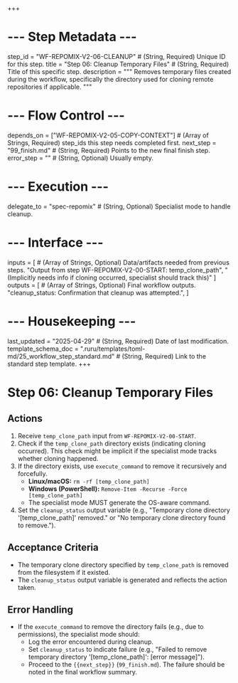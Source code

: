 +++
# --- Step Metadata ---
step_id = "WF-REPOMIX-V2-06-CLEANUP" # (String, Required) Unique ID for this step.
title = "Step 06: Cleanup Temporary Files" # (String, Required) Title of this specific step.
description = """
Removes temporary files created during the workflow, specifically the directory
used for cloning remote repositories if applicable.
"""

# --- Flow Control ---
depends_on = ["WF-REPOMIX-V2-05-COPY-CONTEXT"] # (Array of Strings, Required) step_ids this step needs completed first.
next_step = "99_finish.md" # (String, Required) Points to the new final finish step.
error_step = "" # (String, Optional) Usually empty.

# --- Execution ---
delegate_to = "spec-repomix" # (String, Optional) Specialist mode to handle cleanup.

# --- Interface ---
inputs = [ # (Array of Strings, Optional) Data/artifacts needed from previous steps.
    "Output from step WF-REPOMIX-V2-00-START: temp_clone_path",
    "(Implicitly needs info if cloning occurred, specialist should track this)"
]
outputs = [ # (Array of Strings, Optional) Final workflow outputs.
    "cleanup_status: Confirmation that cleanup was attempted.",
]

# --- Housekeeping ---
last_updated = "2025-04-29" # (String, Required) Date of last modification.
template_schema_doc = ".ruru/templates/toml-md/25_workflow_step_standard.md" # (String, Required) Link to the standard step template.
+++

# Step 06: Cleanup Temporary Files

## Actions

1.  Receive `temp_clone_path` input from `WF-REPOMIX-V2-00-START`.
2.  Check if the `temp_clone_path` directory exists (indicating cloning occurred). This check might be implicit if the specialist mode tracks whether cloning happened.
3.  If the directory exists, use `execute_command` to remove it recursively and forcefully.
    *   **Linux/macOS:** `rm -rf [temp_clone_path]`
    *   **Windows (PowerShell):** `Remove-Item -Recurse -Force [temp_clone_path]`
    *   The specialist mode MUST generate the OS-aware command.
4.  Set the `cleanup_status` output variable (e.g., "Temporary clone directory '[temp_clone_path]' removed." or "No temporary clone directory found to remove.").

## Acceptance Criteria

*   The temporary clone directory specified by `temp_clone_path` is removed from the filesystem if it existed.
*   The `cleanup_status` output variable is generated and reflects the action taken.

## Error Handling

*   If the `execute_command` to remove the directory fails (e.g., due to permissions), the specialist mode should:
    *   Log the error encountered during cleanup.
    *   Set `cleanup_status` to indicate failure (e.g., "Failed to remove temporary directory '[temp_clone_path]': [error message]").
    *   Proceed to the `{{next_step}}` (`99_finish.md`). The failure should be noted in the final workflow summary.